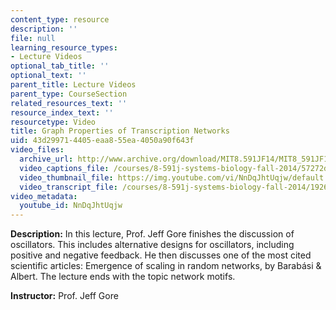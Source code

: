 ```yaml
---
content_type: resource
description: ''
file: null
learning_resource_types:
- Lecture Videos
optional_tab_title: ''
optional_text: ''
parent_title: Lecture Videos
parent_type: CourseSection
related_resources_text: ''
resource_index_text: ''
resourcetype: Video
title: Graph Properties of Transcription Networks
uid: 43d29971-4405-eaa8-55ea-4050a90f643f
video_files:
  archive_url: http://www.archive.org/download/MIT8.591JF14/MIT8_591JF14_lec06_300k.mp4
  video_captions_file: /courses/8-591j-systems-biology-fall-2014/57272dde6e665a1c807ac6dfe6560efa_NnDqJhtUqjw.vtt
  video_thumbnail_file: https://img.youtube.com/vi/NnDqJhtUqjw/default.jpg
  video_transcript_file: /courses/8-591j-systems-biology-fall-2014/1926a6872dd1fab60195385f33226be2_NnDqJhtUqjw.pdf
video_metadata:
  youtube_id: NnDqJhtUqjw
---
```


**Description:** In this lecture, Prof. Jeff Gore finishes the discussion of oscillators. This includes alternative designs for oscillators, including positive and negative feedback. He then discusses one of the most cited scientific articles: Emergence of scaling in random networks, by Barabási & Albert. The lecture ends with the topic network motifs.

**Instructor:** Prof. Jeff Gore